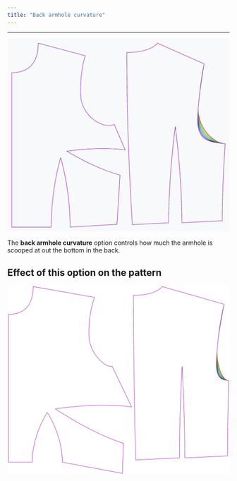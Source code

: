 ```yaml
---
title: "Back armhole curvature"
---
```


***

![The effect of the back armhole curvature option on the pattern](sample.png)

The **back armhole curvature** option controls how much the armhole is scooped at out the bottom in the back.

## Effect of this option on the pattern

![This image shows the effect of this option by superimposing several variants that have a different value for this option](bella_backarmholecurvature_sample.svg "Effect of this option on the pattern")
